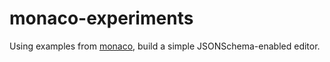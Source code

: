 # monaco-experiments

Using examples from [monaco](https://microsoft.github.io/monaco-editor/playground.html#extending-language-services-configure-json-defaults), build a simple JSONSchema-enabled editor.
